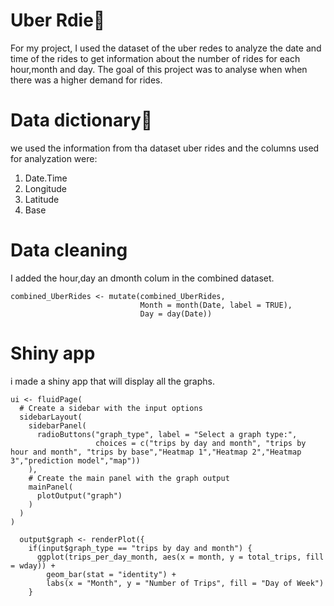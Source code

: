 # Uber Rdie🚕
For my project, I used the dataset of the uber redes to analyze the date and time of the rides to get information about the number of rides for each hour,month and day. The goal of this project was to analyse when when there was a higher demand for rides.
# Data dictionary📓
we used the information from tha dataset uber rides and the columns used for analyzation were:

1. Date.Time
2. Longitude
3. Latitude
4. Base
# Data cleaning 
I added the hour,day an dmonth colum in the combined dataset.
```
combined_UberRides <- mutate(combined_UberRides,
                             Month = month(Date, label = TRUE),
                             Day = day(Date))

```
# Shiny app
i made a shiny app that will display all the graphs.
```
ui <- fluidPage(
  # Create a sidebar with the input options
  sidebarLayout(
    sidebarPanel(
      radioButtons("graph_type", label = "Select a graph type:",
                   choices = c("trips by day and month", "trips by hour and month", "trips by base","Heatmap 1","Heatmap 2","Heatmap 3","prediction model","map"))
    ),
    # Create the main panel with the graph output
    mainPanel(
      plotOutput("graph")
    )
  )
)
```
```
  output$graph <- renderPlot({
    if(input$graph_type == "trips by day and month") {
      ggplot(trips_per_day_month, aes(x = month, y = total_trips, fill = wday)) +
        geom_bar(stat = "identity") +
        labs(x = "Month", y = "Number of Trips", fill = "Day of Week")
    }
```
